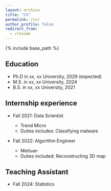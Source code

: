 ```yaml
---
layout: archive
title: "CV"
permalink: /cv/
author_profile: false
redirect_from:
  - /resume
---
```


{% include base_path %}

## Education
* Ph.D in xx, xx University, 2029 (expected)
* M.S. in xx, xx University, 2024
* B.S. in xx, xx University, 2021

## Internship experience
* Fall 2021: Data Scientist
  * Trend Micro
  * Duties includes: Classifying malware

* Fall 2022: Algorithm Engineer
  * Meituan
  * Duties included: Reconstructing 3D map
  
## Teaching Assistant
* Fall 2024: Statistics


